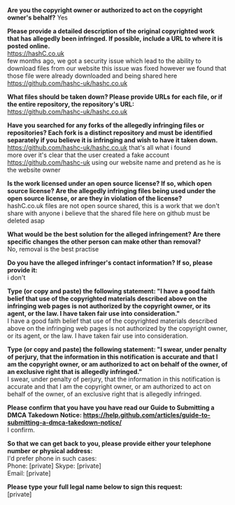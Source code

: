 **Are you the copyright owner or authorized to act on the copyright owner's behalf?**
Yes

**Please provide a detailed description of the original copyrighted work that has allegedly been infringed. If possible, include a URL to where it is posted online.**  
https://hashC.co.uk  
few months ago, we got a security issue which lead to the ability to download files from our website
this issue was fixed however we found that those file were already downloaded and being shared here
https://github.com/hashc-uk/hashc.co.uk

**What files should be taken down? Please provide URLs for each file, or if the entire repository, the repository's URL:**  
https://github.com/hashc-uk/hashc.co.uk

**Have you searched for any forks of the allegedly infringing files or repositories? Each fork is a distinct repository and must be identified separately if you believe it is infringing and wish to have it taken down.**  
https://github.com/hashc-uk/hashc.co.uk that's all what i found  
more over it's clear that the user created a fake account https://github.com/hashc-uk using our website name and pretend as he is the website owner

**Is the work licensed under an open source license? If so, which open source license? Are the allegedly infringing files being used under the open source license, or are they in violation of the license?**  
hashC.co.uk files are not open source shared, this is a work that we don't share with anyone
i believe that the shared file here on github must be deleted asap

**What would be the best solution for the alleged infringement? Are there specific changes the other person can make other than removal?**  
No, removal is the best practise

**Do you have the alleged infringer's contact information? If so, please provide it:**  
i don't

**Type (or copy and paste) the following statement: "I have a good faith belief that use of the copyrighted materials described above on the infringing web pages is not authorized by the copyright owner, or its agent, or the law. I have taken fair use into consideration."**  
I have a good faith belief that use of the copyrighted materials described above on the infringing web pages is not authorized by the copyright owner, or its agent, or the law. I have taken fair use into consideration.

**Type (or copy and paste) the following statement: "I swear, under penalty of perjury, that the information in this notification is accurate and that I am the copyright owner, or am authorized to act on behalf of the owner, of an exclusive right that is allegedly infringed."**  
I swear, under penalty of perjury, that the information in this notification is accurate and that I am the copyright owner, or am authorized to act on behalf of the owner, of an exclusive right that is allegedly infringed.

**Please confirm that you have you have read our Guide to Submitting a DMCA Takedown Notice: https://help.github.com/articles/guide-to-submitting-a-dmca-takedown-notice/**  
I confirm.

**So that we can get back to you, please provide either your telephone number or physical address:**  
I'd prefer phone in such cases:  
Phone: [private] 
Skype: [private]   
Email: [private] 

**Please type your full legal name below to sign this request:**  
[private]
